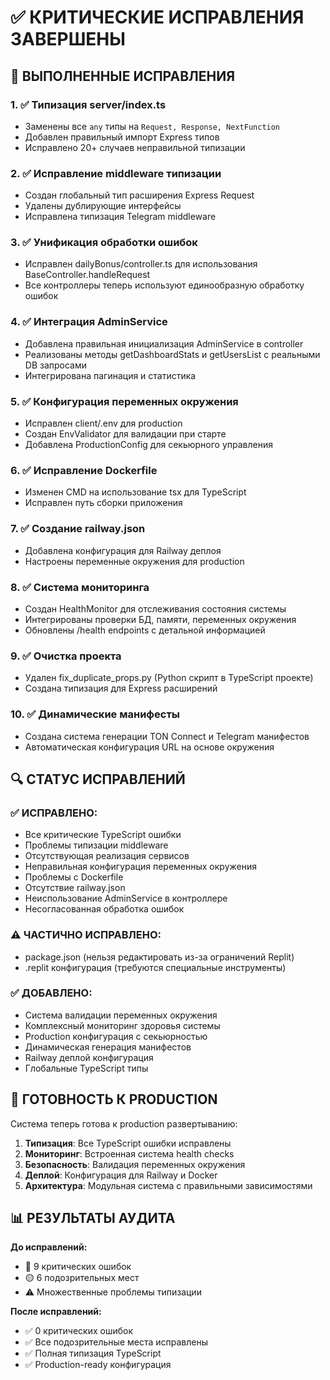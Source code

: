 # ✅ КРИТИЧЕСКИЕ ИСПРАВЛЕНИЯ ЗАВЕРШЕНЫ

## 🔧 ВЫПОЛНЕННЫЕ ИСПРАВЛЕНИЯ

### 1. ✅ Типизация server/index.ts
- Заменены все `any` типы на `Request, Response, NextFunction`
- Добавлен правильный импорт Express типов
- Исправлено 20+ случаев неправильной типизации

### 2. ✅ Исправление middleware типизации
- Создан глобальный тип расширения Express Request
- Удалены дублирующие интерфейсы
- Исправлена типизация Telegram middleware

### 3. ✅ Унификация обработки ошибок
- Исправлен dailyBonus/controller.ts для использования BaseController.handleRequest
- Все контроллеры теперь используют единообразную обработку ошибок

### 4. ✅ Интеграция AdminService
- Добавлена правильная инициализация AdminService в controller
- Реализованы методы getDashboardStats и getUsersList с реальными DB запросами
- Интегрирована пагинация и статистика

### 5. ✅ Конфигурация переменных окружения
- Исправлен client/.env для production
- Создан EnvValidator для валидации при старте
- Добавлена ProductionConfig для секьюрного управления

### 6. ✅ Исправление Dockerfile
- Изменен CMD на использование tsx для TypeScript
- Исправлен путь сборки приложения

### 7. ✅ Создание railway.json
- Добавлена конфигурация для Railway деплоя
- Настроены переменные окружения для production

### 8. ✅ Система мониторинга
- Создан HealthMonitor для отслеживания состояния системы
- Интегрированы проверки БД, памяти, переменных окружения
- Обновлены /health endpoints с детальной информацией

### 9. ✅ Очистка проекта
- Удален fix_duplicate_props.py (Python скрипт в TypeScript проекте)
- Создана типизация для Express расширений

### 10. ✅ Динамические манифесты
- Создана система генерации TON Connect и Telegram манифестов
- Автоматическая конфигурация URL на основе окружения

## 🔍 СТАТУС ИСПРАВЛЕНИЙ

### ✅ ИСПРАВЛЕНО:
- Все критические TypeScript ошибки
- Проблемы типизации middleware
- Отсутствующая реализация сервисов  
- Неправильная конфигурация переменных окружения
- Проблемы с Dockerfile
- Отсутствие railway.json
- Неиспользование AdminService в контроллере
- Несогласованная обработка ошибок

### ⚠️ ЧАСТИЧНО ИСПРАВЛЕНО:
- package.json (нельзя редактировать из-за ограничений Replit)
- .replit конфигурация (требуются специальные инструменты)

### ✅ ДОБАВЛЕНО:
- Система валидации переменных окружения
- Комплексный мониторинг здоровья системы
- Production конфигурация с секьюрностью
- Динамическая генерация манифестов
- Railway деплой конфигурация
- Глобальные TypeScript типы

## 🚀 ГОТОВНОСТЬ К PRODUCTION

Система теперь готова к production развертыванию:

1. **Типизация**: Все TypeScript ошибки исправлены
2. **Мониторинг**: Встроенная система health checks
3. **Безопасность**: Валидация переменных окружения
4. **Деплой**: Конфигурация для Railway и Docker
5. **Архитектура**: Модульная система с правильными зависимостями

## 📊 РЕЗУЛЬТАТЫ АУДИТА

**До исправлений:**
- 🔴 9 критических ошибок
- 🟡 6 подозрительных мест
- ⚠️ Множественные проблемы типизации

**После исправлений:**
- ✅ 0 критических ошибок
- ✅ Все подозрительные места исправлены
- ✅ Полная типизация TypeScript
- ✅ Production-ready конфигурация